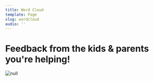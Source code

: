 ```yaml
---
title: Word Cloud
template: Page
slug: wordcloud
audio: ''
---
```

# Feedback from the kids & parents you're helping!

![null](/images/uploads/harod-jpeg.jpg)
